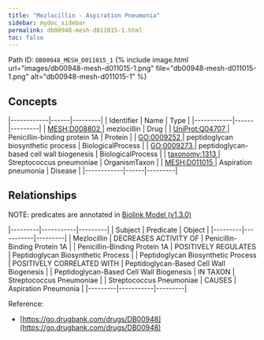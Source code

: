 ```yaml
---
title: "Mezlocillin - Aspiration Pneumonia"
sidebar: mydoc_sidebar
permalink: db00948-mesh-d011015-1.html
toc: false 
---
```



Path ID: `DB00948_MESH_D011015_1`
{% include image.html url="images/db00948-mesh-d011015-1.png" file="db00948-mesh-d011015-1.png" alt="db00948-mesh-d011015-1" %}

## Concepts

|------------|------|---------|
| Identifier | Name | Type    |
|------------|------|---------|
| <a href="https://identifiers.org/MESH:D008802">MESH:D008802 </a> | mezlocillin | Drug |
| <a href="https://identifiers.org/UniProt:Q04707">UniProt:Q04707 </a> | Penicillin-binding protein 1A | Protein |
| <a href="https://identifiers.org/GO:0009252">GO:0009252 </a> | peptidoglycan biosynthetic process | BiologicalProcess |
| <a href="https://identifiers.org/GO:0009273">GO:0009273 </a> | peptidoglycan-based cell wall biogenesis | BiologicalProcess |
| <a href="https://identifiers.org/taxonomy:1313">taxonomy:1313 </a> | Streptococcus pneumoniae | OrganismTaxon |
| <a href="https://identifiers.org/MESH:D011015">MESH:D011015 </a> | Aspiration pneumonia | Disease |
|------------|------|---------|

## Relationships


NOTE: predicates are annotated in <a href="https://github.com/biolink/biolink-model/releases/tag/v1.3.0">Biolink Model (v1.3.0)</a>

|---------|-----------|---------|
| Subject | Predicate | Object  |
|---------|-----------|---------|
| Mezlocillin | DECREASES ACTIVITY OF | Penicillin-Binding Protein 1A |
| Penicillin-Binding Protein 1A | POSITIVELY REGULATES | Peptidoglycan Biosynthetic Process |
| Peptidoglycan Biosynthetic Process | POSITIVELY CORRELATED WITH | Peptidoglycan-Based Cell Wall Biogenesis |
| Peptidoglycan-Based Cell Wall Biogenesis | IN TAXON | Streptococcus Pneumoniae |
| Streptococcus Pneumoniae | CAUSES | Aspiration Pneumonia |
|---------|-----------|---------|

Reference: 
  - [https://go.drugbank.com/drugs/DB00948](https://go.drugbank.com/drugs/DB00948)

